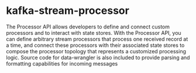 # kafka-stream-processor
The Processor API allows developers to define and connect custom processors and to interact with state stores. With the Processor API, you can define arbitrary stream processors that process one received record at a time, and connect these processors with their associated state stores to compose the processor topology that represents a customized processing logic.
Source code for data-wrangler is also included to provide parsing and formatting capabilities for incoming messages